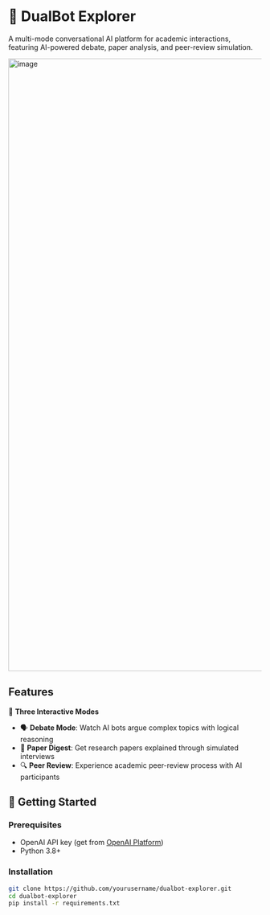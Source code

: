 # 🤖 DualBot Explorer

A multi-mode conversational AI platform for academic interactions, featuring AI-powered debate, paper analysis, and peer-review simulation.

<img width="1219" alt="image" src="https://github.com/user-attachments/assets/be682204-053a-457c-af01-8c0415ef08a6" />


## Features
🎯 **Three Interactive Modes**
- 🗣️ **Debate Mode**: Watch AI bots argue complex topics with logical reasoning
- 📄 **Paper Digest**: Get research papers explained through simulated interviews
- 🔍 **Peer Review**: Experience academic peer-review process with AI participants

## 🚀 Getting Started

### Prerequisites
- OpenAI API key (get from [OpenAI Platform](https://platform.openai.com/))
- Python 3.8+

### Installation
```bash
git clone https://github.com/yourusername/dualbot-explorer.git
cd dualbot-explorer
pip install -r requirements.txt
